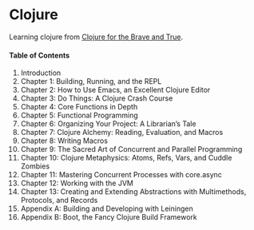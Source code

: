 # Clojure

Learning clojure from [Clojure for the Brave and True](http://www.braveclojure.com/).


#### Table of Contents

1. Introduction
2. Chapter 1: Building, Running, and the REPL
3. Chapter 2: How to Use Emacs, an Excellent Clojure Editor
4. Chapter 3: Do Things: A Clojure Crash Course
5. Chapter 4: Core Functions in Depth
6. Chapter 5: Functional Programming
7. Chapter 6: Organizing Your Project: A Librarian’s Tale
8. Chapter 7: Clojure Alchemy: Reading, Evaluation, and Macros
9. Chapter 8: Writing Macros
10. Chapter 9: The Sacred Art of Concurrent and Parallel Programming
11. Chapter 10: Clojure Metaphysics: Atoms, Refs, Vars, and Cuddle Zombies
12. Chapter 11: Mastering Concurrent Processes with core.async
13. Chapter 12: Working with the JVM
14. Chapter 13: Creating and Extending Abstractions with Multimethods, Protocols, and Records
15. Appendix A: Building and Developing with Leiningen
16. Appendix B: Boot, the Fancy Clojure Build Framework
